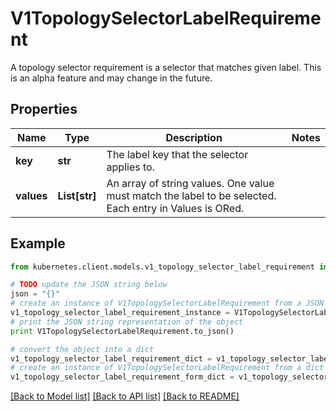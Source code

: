 # V1TopologySelectorLabelRequirement

A topology selector requirement is a selector that matches given label. This is an alpha feature and may change in the future.

## Properties
Name | Type | Description | Notes
------------ | ------------- | ------------- | -------------
**key** | **str** | The label key that the selector applies to. | 
**values** | **List[str]** | An array of string values. One value must match the label to be selected. Each entry in Values is ORed. | 

## Example

```python
from kubernetes.client.models.v1_topology_selector_label_requirement import V1TopologySelectorLabelRequirement

# TODO update the JSON string below
json = "{}"
# create an instance of V1TopologySelectorLabelRequirement from a JSON string
v1_topology_selector_label_requirement_instance = V1TopologySelectorLabelRequirement.from_json(json)
# print the JSON string representation of the object
print V1TopologySelectorLabelRequirement.to_json()

# convert the object into a dict
v1_topology_selector_label_requirement_dict = v1_topology_selector_label_requirement_instance.to_dict()
# create an instance of V1TopologySelectorLabelRequirement from a dict
v1_topology_selector_label_requirement_form_dict = v1_topology_selector_label_requirement.from_dict(v1_topology_selector_label_requirement_dict)
```
[[Back to Model list]](../README.md#documentation-for-models) [[Back to API list]](../README.md#documentation-for-api-endpoints) [[Back to README]](../README.md)



